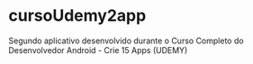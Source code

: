 # cursoUdemy2app
Segundo aplicativo desenvolvido durante o Curso Completo do Desenvolvedor Android - Crie 15 Apps (UDEMY)
